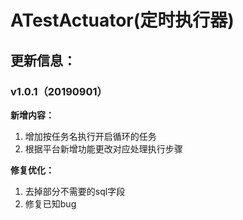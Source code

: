 # ATestActuator(定时执行器)

## 更新信息：
### v1.0.1（20190901）
**新增内容：**
1. 增加按任务名执行开启循环的任务
2. 根据平台新增功能更改对应处理执行步骤

**修复优化：**
1. 去掉部分不需要的sql字段
2. 修复已知bug
